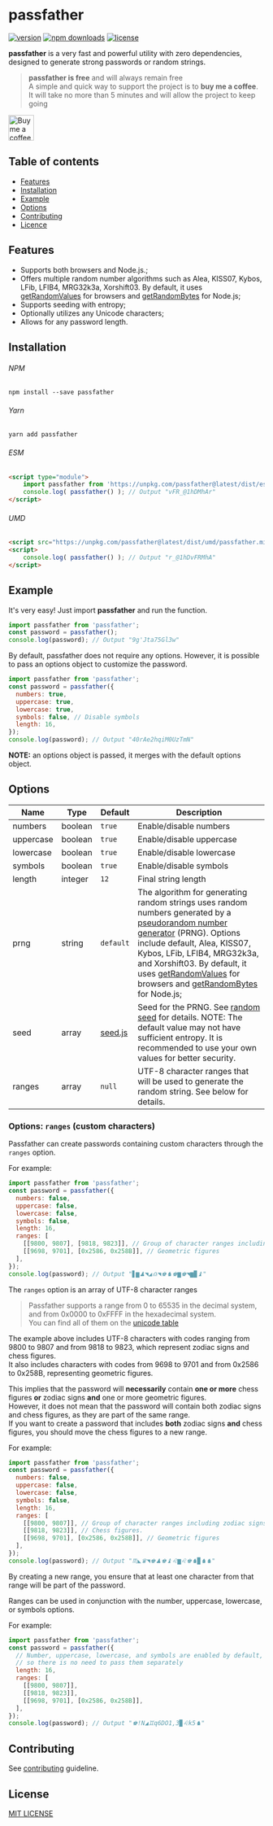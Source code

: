 # passfather
[![version](https://img.shields.io/npm/v/passfather.svg?style=flat-square)](https://www.npmjs.com/package/passfather)
[![npm downloads](https://img.shields.io/npm/dw/passfather.svg?style=flat-square)](https://www.npmjs.com/package/passfather)
[![license](https://img.shields.io/github/license/vyushin/passfather.svg?style=flat-square)](https://github.com/vyushin/passfather/blob/master/LICENSE)

**passfather** is a very fast and powerful utility with zero dependencies, designed to generate strong passwords or random strings.

> **passfather is free** and will always remain free <br/>
> A simple and quick way to support the project is to **buy me a coffee**. <br/>It will take no more than 5 minutes and will allow the project to keep going

<a href="https://buymeacoffee.com/vyushin" target="_blank" title="Buy me a coffee">
  <img height="50" alt="Buy me a coffee" src="https://github.com/vyushin/passfather/assets/8006957/3e894205-6dd9-47da-b547-5ea09353a7dd">
</a>

## Table of contents
* [Features](#features)
* [Installation](#installation)
* [Example](#example)
* [Options](#options)
* [Contributing](#contributing)
* [Licence](#license)

## Features

* Supports both browsers and Node.js.;
* Offers multiple random number algorithms such as Alea, KISS07, Kybos, LFib, LFIB4, MRG32k3a, Xorshift03.
By default, it uses [getRandomValues](https://developer.mozilla.org/ru/docs/Web/API/RandomSource/getRandomValues) for browsers and [getRandomBytes](https://nodejs.org/api/crypto.html#crypto_crypto_randombytes_size_callback) for Node.js;
* Supports seeding with entropy;
* Optionally utilizes any Unicode characters;
* Allows for any password length.

## Installation

###### NPM
`npm install --save passfather`

###### Yarn
`yarn add passfather`

###### ESM
```html
<script type="module">
    import passfather from 'https://unpkg.com/passfather@latest/dist/esm/passfather.min.js'
    console.log( passfather() ); // Output "vFR_@1hDMhAr"
</script>
```

###### UMD

```html
<script src="https://unpkg.com/passfather@latest/dist/umd/passfather.min.js"></script>
<script>
    console.log( passfather() ); // Output "r_@1hDvFRMhA"
</script>
```

## Example

It's very easy! Just import **passfather** and run the function.

```javascript
import passfather from 'passfather';
const password = passfather();
console.log(password); // Output "9g'Jta75Gl3w"
```

By default, passfather does not require any options. However, it is possible to pass an options object to customize the password.

```javascript
import passfather from 'passfather';
const password = passfather({
  numbers: true,
  uppercase: true,
  lowercase: true,
  symbols: false, // Disable symbols
  length: 16,
});
console.log(password); // Output "40rAe2hqiM0UzTmN"
```

**NOTE:** an options object is passed, it merges with the default options object.

## Options

|Name|Type|Default|Description
|---|---|---|---
|numbers|boolean|`true`|Enable/disable numbers
|uppercase|boolean|`true`|Enable/disable uppercase
|lowercase|boolean|`true`|Enable/disable lowercase
|symbols|boolean|`true`|Enable/disable symbols
|length|integer|`12`|Final string length
|prng|string|`default`| The algorithm for generating random strings uses random numbers generated by a [pseudorandom number generator]((https://en.wikipedia.org/wiki/Pseudorandom_number_generator)) (PRNG). Options include default, Alea, KISS07, Kybos, LFib, LFIB4, MRG32k3a, and Xorshift03. By default, it uses [getRandomValues](https://developer.mozilla.org/ru/docs/Web/API/RandomSource/getRandomValues) for browsers and [getRandomBytes](https://nodejs.org/api/crypto.html#crypto_crypto_randombytes_size_callback) for Node.js;
|seed|array|[seed.js](https://github.com/vyushin/passfather/blob/master/src/seed.js)|Seed for the PRNG. See [random seed](https://en.wikipedia.org/wiki/Random_seed) for details. NOTE: The default value may not have sufficient entropy. It is recommended to use your own values for better security.
|ranges|array|`null`|UTF-8 character ranges that will be used to generate the random string. See below for details.

### Options: `ranges` (custom characters)

Passfather can create passwords containing custom characters through the `ranges` option.

For example:

```javascript
import passfather from 'passfather';
const password = passfather({
  numbers: false,
  uppercase: false,
  lowercase: false,
  symbols: false,
  length: 16,
  ranges: [ 
    [[9800, 9807], [9818, 9823]], // Group of character ranges including zodiac signs and chess figures
    [[9698, 9701], [0x2586, 0x258B]], // Geometric figures
  ],
});
console.log(password); // Output "▋▆♟◥◢♎◥♚♞♚▆♚◥▆▉♝"
```

The `ranges` option is an array of UTF-8 character ranges<br/>
> Passfather supports a range from 0 to 65535 in the decimal system, and from 0x0000 to 0xFFFF in the hexadecimal system.<br/>
You can find all of them on the [unicode table](https://unicode-table.com/unicode-table)

The example above includes UTF-8 characters with codes ranging from 9800 to 9807 and from 9818 to 9823, which represent zodiac signs and chess figures.<br/>
It also includes characters with codes from 9698 to 9701 and from 0x2586 to 0x258B, representing geometric figures.

This implies that the password will **necessarily** contain **one or more** chess figures **or** zodiac signs **and** one or more geometric figures.<br/>
However, it does not mean that the password will contain both zodiac signs and chess figures, as they are part of the same range.<br/>
If you want to create a password that includes **both** zodiac signs **and** chess figures, you should move the chess figures to a new range.

For example:

```javascript
import passfather from 'passfather';
const password = passfather({
  numbers: false,
  uppercase: false,
  lowercase: false,
  symbols: false,
  length: 16,
  ranges: [ 
    [[9800, 9807]], // Group of character ranges including zodiac signs
    [[9818, 9823]], // Chess figures.
    [[9698, 9701], [0x2586, 0x258B]], // Geometric figures
  ],
});
console.log(password); // Output "♏◣♛◥♚♟♚♝♌▆♌♚♞▉♞♞"
```

By creating a new range, you ensure that at least one character from that range will be part of the password.

Ranges can be used in conjunction with the number, uppercase, lowercase, or symbols options.

For example:

```javascript
import passfather from 'passfather';
const password = passfather({
  // Number, uppercase, lowercase, and symbols are enabled by default, 
  // so there is no need to pass them separately
  length: 16,
  ranges: [ 
    [[9800, 9807]],
    [[9818, 9823]],
    [[9698, 9701], [0x2586, 0x258B]],
  ],
});
console.log(password); // Output "♚!N◢♊q6DO1,3▉♌k5♞"
```

## Contributing

See [contributing](https://github.com/vyushin/passfather/blob/master/CONTRIBUTING.md) guideline.

## License
[MIT LICENSE](https://github.com/vyushin/passfather/blob/master/LICENSE)
